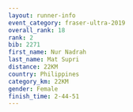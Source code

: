 ```yaml
---
layout: runner-info 
event_category: fraser-ultra-2019 
overall_rank: 18
rank: 2
bib: 2271
first_name: Nur Nadrah
last_name: Mat Supri
distance: 22KM
country: Philippines
category_km: 22KM
gender: Female
finish_time: 2-44-51
---
```

